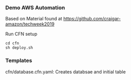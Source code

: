 ### Demo AWS Automation ###
Based on Material found at https://github.com/craigar-amazon/techweek2019

Run CFN setup
```
cd cfn
sh deploy.sh

```


### Templates ###
cfn/database.cfn.yaml: Creates databsae and initial table